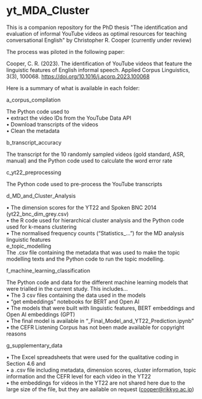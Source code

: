 # yt_MDA_Cluster

This is a companion repository for the PhD thesis "The identification and evaluation of informal YouTube videos as optimal resources for teaching conversational English" by Christopher R. Cooper (currently under review)

The process was piloted in the following paper:

Cooper, C. R. (2023). The identification of YouTube videos that feature the linguistic features of English informal speech. Applied Corpus Linguistics, 3(3), 100068. https://doi.org/10.1016/j.acorp.2023.100068



Here is a summary of what is available in each folder:

a_corpus_compilation

The Python code used to  
•	extract the video IDs from the YouTube Data API  
•	Download transcripts of the videos  
•	Clean the metadata  
  
b_transcript_accuracy  
  
The transcript for the 10 randomly sampled videos (gold standard, ASR, manual) and the Python code used to calculate the word error rate  
  
c_yt22_preprocessing  
  
The Python code used to pre-process the YouTube transcripts  
  
d_MD_and_Cluster_Analysis  
  
•	The dimension scores for the YT22 and Spoken BNC 2014 (yt22_bnc_dim_grey.csv)  
•	the R code used for hierarchical cluster analysis and the Python code used for k-means clustering  
•	The normalised frequency counts (“Statistics_…”) for the MD analysis linguistic features  
e_topic_modelling  
The .csv file containing the metadata that was used to make the topic modelling texts and the Python code to run the topic modelling.   
  
f_machine_learning_classification  
  
The Python code and data for the different machine learning models that were trialled in the current study. This includes…  
•	The 3 csv files containing the data used in the models  
•	“get embeddings” notebooks for BERT and Open AI  
•	The models that were built with linguistic features, BERT embeddings and Open AI embeddings (GPT)  
•	The final model is available in “_Final_Model_and_YT22_Prediction.ipynb”  
•	the CEFR Listening Corpus has not been made available for copyright reasons  
  
g_supplementary_data  
  
•	The Excel spreadsheets that were used for the qualitative coding in Section 4.6 and   
•	a .csv file including metadata, dimension scores, cluster information, topic information and the CEFR level for each video in the YT22  
•	the embeddings for videos in the YT22 are not shared here due to the large size of the file, but they are aailable on request (cooper@rikkyo.ac.jp)

